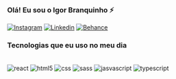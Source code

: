 ### Olá! Eu sou o Igor Branquinho ⚡

[![Instagram](https://img.shields.io/badge/Instagram-E4405F?style=for-the-badge&logo=instagram&logoColor=white)](https://www.instagram.com/igor.artx/)
[![Linkedin](https://img.shields.io/badge/LinkedIn-0077B5?style=for-the-badge&logo=linkedin&logoColor=white)](https://www.linkedin.com/in/igorbranquinho/)
[![Behance](https://img.shields.io/badge/Behance-0054F7?style=for-the-badge&logo=behance&logoColor=white)](https://www.behance.net/igorbranquinho)

### Tecnologias que eu uso no meu dia

<div style="display: inline_block"><br/>
<img align="center" alt="react" src="https://img.shields.io/badge/React-20232A?style=for-the-badge&logo=react&logoColor=61DAFB" />
<img align="center" alt="html5" src="https://img.shields.io/badge/HTML5-E34F26?style=for-the-badge&logo=html5&logoColor=white" />
<img align="center" alt="css" src="https://img.shields.io/badge/CSS3-1572B6?style=for-the-badge&logo=css3&logoColor=white" />
<img align="center" alt="sass" src="https://img.shields.io/badge/Sass-CC6699?style=for-the-badge&logo=sass&logoColor=white" />
<img align="center" alt="jasvascript" src="https://img.shields.io/badge/JavaScript-F7DF1E?style=for-the-badge&logo=javascript&logoColor=black" />
<img align="center" alt="typescript" src="https://img.shields.io/badge/TypeScript-007ACC?style=for-the-badge&logo=typescript&logoColor=white" />
</div>
